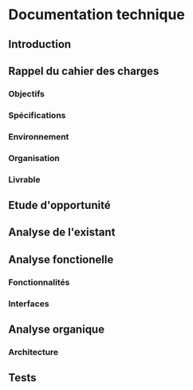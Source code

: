# Documentation technique

## Introduction

## Rappel du cahier des charges
 
### Objectifs

### Spécifications

### Environnement 

### Organisation

### Livrable
 
## Etude d'opportunité

## Analyse de l'existant

## Analyse fonctionelle

### Fonctionnalités

### Interfaces

## Analyse organique

### Architecture

## Tests
